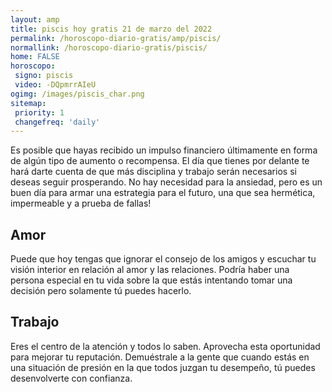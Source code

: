 ```yaml
---
layout: amp
title: piscis hoy gratis 21 de marzo del 2022 
permalink: /horoscopo-diario-gratis/amp/piscis/
normallink: /horoscopo-diario-gratis/piscis/
home: FALSE
horoscopo:
 signo: piscis
 video: -DQpmrrAIeU
ogimg: /images/piscis_char.png
sitemap:
 priority: 1
 changefreq: 'daily'
---
```



Es posible que hayas recibido un impulso financiero últimamente en forma de algún tipo de aumento o recompensa. El día que tienes por delante te hará darte cuenta de que más disciplina y trabajo serán necesarios si deseas seguir prosperando. No hay necesidad para la ansiedad, pero es un buen día para armar una estrategia para el futuro, una que sea hermética, impermeable y a prueba de fallas!

## Amor

Puede que hoy tengas que ignorar el consejo de los amigos y escuchar tu visión interior en relación al amor y las relaciones. Podría haber una persona especial en tu vida sobre la que estás intentando tomar una decisión pero solamente tú puedes hacerlo.

## Trabajo

Eres el centro de la atención y todos lo saben. Aprovecha esta oportunidad para mejorar tu reputación. Demuéstrale a la gente que cuando estás en una situación de presión en la que todos juzgan tu desempeño, tú puedes desenvolverte con confianza.